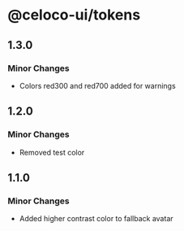 # @celoco-ui/tokens

## 1.3.0

### Minor Changes

- Colors red300 and red700 added for warnings

## 1.2.0

### Minor Changes

- Removed test color

## 1.1.0

### Minor Changes

- Added higher contrast color to fallback avatar
